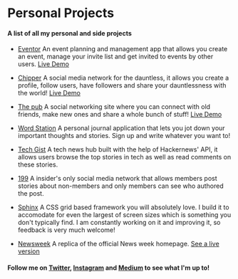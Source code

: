 # Personal Projects
#### A list of all my personal and side projects

* [Eventor](https://github.com/Oluwadamilareolusakin/eventor)
An event planning and management app that allows you create an event, manage your invite list and get invited to events by other users.
[Live Demo](http://eventor-io.herokuapp.com/)

* [Chipper](https://github.com/Oluwadamilareolusakin/chipper)
A social media network for the dauntless, it allows you create a profile, follow users, have followers and share your dauntlessness with the world!
[Live Demo](http://chipper-io.herokuapp.com/)

* [The pub](https://github.com/Oluwadamilareolusakin/the-pub)
A social networking site where you can connect with old friends, make new ones and share a whole bunch of stuff!
[Live Demo](http://thepub-io.herokuapp.com/)

* [Word Station](https://github.com/Oluwadamilareolusakin/word-station)
 A personal journal application that lets you jot down your important thoughts and stories. Sign up and write whatever you want to!

* [Tech Gist](https://github.com/Oluwadamilareolusakin/tech-gist)
 A tech news hub built with the help of Hackernews' API, it allows users browse the top stories in tech as well as read comments on these stories.

* [199](https://github.com/Oluwadamilareolusakin/members-only)
 A insider's only social media network that allows members post stories about non-members and only members can see who authored the post.

* [Sphinx](https://github.com/Oluwadamilareolusakin/sphinx)
 A CSS grid based framework you will absolutely love. I build it to accomodate for even the largest of screen sizes which is something you don't typically find. I am constantly working on it and improving it, so feedback is very much welcome!

* [Newsweek](https://github.com/Oluwadamilareolusakin/news-week-replica)
 A replica of the official News week homepage. [See a live version](https://rawcdn.githack.com/Oluwadamilareolusakin/news-week-replica/239894d031a63fbf2b740dcb5f3024a6639d64be/index.html)



#### Follow me on [Twitter](https://twitter.com/oluwadamilareo_), [Instagram](https://instagram.com/oluwadamilare_olusakin) and [Medium](https://medium.com/@oluwadamilareo_) to see what I'm up to!


